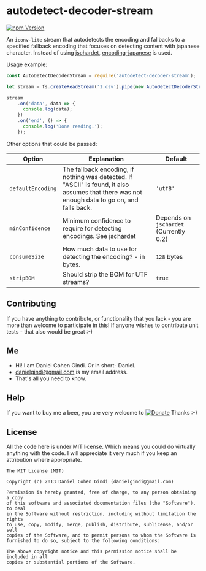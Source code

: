 # autodetect-decoder-stream

[![npm Version](https://badge.fury.io/js/autodetect-decoder-stream.png)](https://npmjs.org/package/autodetect-decoder-stream)

An `iconv-lite` stream that autodetects the encoding and fallbacks to a specified fallback encoding that focuses on detecting content with japanese character.
Instead of using [jschardet](https://github.com/chardet/chardet), [encoding-japanese](https://github.com/polygonplanet/encoding.js/) is used.


Usage example:

```javascript
const AutoDetectDecoderStream = require('autodetect-decoder-stream');

let stream = fs.createReadStream('1.csv').pipe(new AutoDetectDecoderStream({ defaultEncoding: '1255' }));

stream
    .on('data', data => {
      console.log(data);
    })
    .on('end', () => {
      console.log('Done reading.');
    });

```

Other options that could be passed:

Option | Explanation | Default
---- | ------------ | ------
  `defaultEncoding` | The fallback encoding, if nothing was detected. If "ASCII" is found, it also assumes that there was not enough data to go on, and falls back. | `'utf8'`
  `minConfidence` | Minimum confidence to require for detecting encodings. See [jschardet](https://github.com/aadsm/jschardet) | Depends on `jschardet` (Currently 0.2)
  `consumeSize` | How much data to use for detecting the encoding? - in bytes. | `128` bytes
  `stripBOM` | Should strip the BOM for UTF streams? | `true`


## Contributing

If you have anything to contribute, or functionality that you lack - you are more than welcome to participate in this!
If anyone wishes to contribute unit tests - that also would be great :-)

## Me
* Hi! I am Daniel Cohen Gindi. Or in short- Daniel.
* danielgindi@gmail.com is my email address.
* That's all you need to know.

## Help

If you want to buy me a beer, you are very welcome to
[![Donate](https://www.paypalobjects.com/en_US/i/btn/btn_donate_LG.gif)](https://www.paypal.com/cgi-bin/webscr?cmd=_s-xclick&hosted_button_id=G6CELS3E997ZE)
 Thanks :-)

## License

All the code here is under MIT license. Which means you could do virtually anything with the code.
I will appreciate it very much if you keep an attribution where appropriate.

    The MIT License (MIT)

    Copyright (c) 2013 Daniel Cohen Gindi (danielgindi@gmail.com)

    Permission is hereby granted, free of charge, to any person obtaining a copy
    of this software and associated documentation files (the "Software"), to deal
    in the Software without restriction, including without limitation the rights
    to use, copy, modify, merge, publish, distribute, sublicense, and/or sell
    copies of the Software, and to permit persons to whom the Software is
    furnished to do so, subject to the following conditions:

    The above copyright notice and this permission notice shall be included in all
    copies or substantial portions of the Software.
